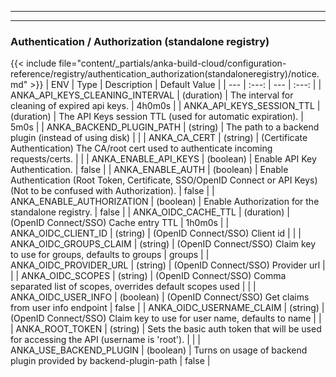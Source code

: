 
---
---
### Authentication / Authorization (standalone registry)
{{< include file="content/_partials/anka-build-cloud/configuration-reference/registry/authentication_authorization(standaloneregistry)/notice.md" >}}
| ENV | Type | Description | Default Value |
| --- | :---: | --- | :---: |
| ANKA_API_KEYS_CLEANING_INTERVAL | (duration) | The interval for cleaning of expired api keys. | 4h0m0s |
| ANKA_API_KEYS_SESSION_TTL | (duration) | The API Keys session TTL (used for automatic expiration). | 5m0s |
| ANKA_BACKEND_PLUGIN_PATH | (string) | The path to a backend plugin (instead of using disk) |  |
| ANKA_CA_CERT | (string) | (Certificate Authentication) The CA/root cert used to authenticate incoming requests/certs. |  |
| ANKA_ENABLE_API_KEYS | (boolean) | Enable API Key Authentication. | false |
| ANKA_ENABLE_AUTH | (boolean) | Enable Authentication (Root Token, Certificate, SSO/OpenID Connect or API Keys) (Not to be confused with Authorization). | false |
| ANKA_ENABLE_AUTHORIZATION | (boolean) | Enable Authorization for the standalone registry. | false |
| ANKA_OIDC_CACHE_TTL | (duration) | (OpenID Connect/SSO) Cache entry TTL | 1h0m0s |
| ANKA_OIDC_CLIENT_ID | (string) | (OpenID Connect/SSO) Client id |  |
| ANKA_OIDC_GROUPS_CLAIM | (string) | (OpenID Connect/SSO) Claim key to use for groups, defaults to groups | groups |
| ANKA_OIDC_PROVIDER_URL | (string) | (OpenID Connect/SSO) Provider url |  |
| ANKA_OIDC_SCOPES | (string)  | (OpenID Connect/SSO) Comma separated list of scopes, overrides default scopes used |  |
| ANKA_OIDC_USER_INFO | (boolean) | (OpenID Connect/SSO) Get claims from user info endpoint | false |
| ANKA_OIDC_USERNAME_CLAIM | (string) | (OpenID Connect/SSO) Claim key to use for user name, defaults to name |  |
| ANKA_ROOT_TOKEN | (string) | Sets the basic auth token that will be used for accessing the API (username is 'root'). |  |
| ANKA_USE_BACKEND_PLUGIN | (boolean) | Turns on usage of backend plugin provided by backend-plugin-path | false |
